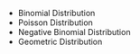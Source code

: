 - Binomial Distribution
- Poisson Distribution
- Negative Binomial Distribution
- Geometric Distribution

